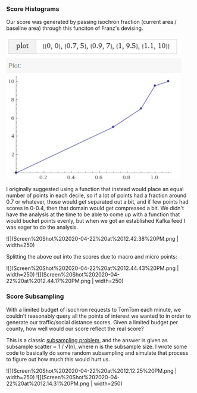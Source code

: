 
### Score Histograms

Our score was generated by passing isochron fraction (current area / baseline area) through this funciton of Franz's devising.

![](franz%20score%20function.png)

I originally suggested using a function that instead would place an equal number of points in each decile, so if a lot of points had a fraction around 0.7 or whatever, those would get separated out a bit, and if few points had scores in 0-0.4, then that domain would get compressed a bit. We didn't have the analysis at the time to be able to come up with a function that would bucket points evenly, but when we got an established Kafka feed I was eager to do the analysis.

![](Screen%20Shot%202020-04-22%20at%2012.42.38%20PM.png | width=250)

Splitting the above out into the scores due to macro and micro points:

![](Screen%20Shot%202020-04-22%20at%2012.44.43%20PM.png | width=250)
![](Screen%20Shot%202020-04-22%20at%2012.44.17%20PM.png | width=250)

### Score Subsampling

With a limited budget of isochron requests to TomTom each minute, we couldn't reasonably query all the points of interest we wanted to in order to generate our traffic/social distance scores. Given a limited budget per county, how well would our score reflect the real score?

This is a classic [subsampling problem](https://en.wikipedia.org/wiki/Sampling_distribution), and the answer is given as subsample scatter ∝ 1 / √(n), where n is the subsample size. I wrote some code to basically do some random subsampling and simulate that process to figure out how much this would hurt us.

![](Screen%20Shot%202020-04-22%20at%2012.12.25%20PM.png | width=250)
![](Screen%20Shot%202020-04-22%20at%2012.14.31%20PM.png | width=250)




